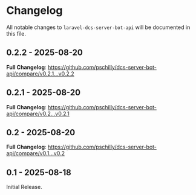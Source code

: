 # Changelog

All notable changes to `laravel-dcs-server-bot-api` will be documented in this file.

## 0.2.2 - 2025-08-20

**Full Changelog**: https://github.com/pschilly/dcs-server-bot-api/compare/v0.2.1...v0.2.2

## 0.2.1 - 2025-08-20

**Full Changelog**: https://github.com/pschilly/dcs-server-bot-api/compare/v0.2...v0.2.1

## 0.2 - 2025-08-20

**Full Changelog**: https://github.com/pschilly/dcs-server-bot-api/compare/v0.1...v0.2

## 0.1 - 2025-08-18

Initial Release.
